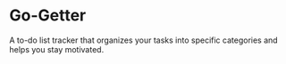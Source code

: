# Go-Getter
A to-do list tracker that organizes your tasks into specific categories and helps you stay motivated.
